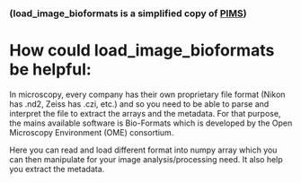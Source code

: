 ### (load_image_bioformats is a simplified copy of [PIMS](https://github.com/soft-matter/pims))

# How could load_image_bioformats be helpful:

In microscopy, every company has their own proprietary file format (Nikon has .nd2, Zeiss has .czi, etc.) and so you need to be able to parse and interpret the file to extract the arrays and the metadata. For that purpose, the mains available software is Bio-Formats which is developed by the Open Microscopy Environment (OME) consortium.

Here you can read and load different format into numpy array which you can then manipulate for your image analysis/processing need. It also help you extract the metadata. 
